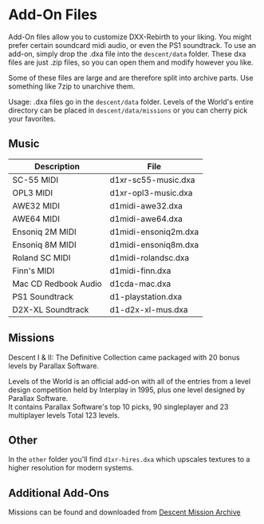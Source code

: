 # Add-On Files
Add-On files allow you to customize DXX-Rebirth to your liking. You might prefer certain soundcard midi audio, or even the PS1 soundtrack.
To use an add-on, simply drop the .dxa file into the `descent/data` folder. These dxa files are just .zip files, so you can open them and modify however you like.

Some of these files are large and are therefore split into archive parts. Use something like 7zip to unarchive them.

Usage: .dxa files go in the `descent/data` folder. Levels of the World's entire directory can be placed in `descent/data/missions` or you can cherry pick your favorites.

## Music
| Description | File |  
|--|--| 
|SC-55 MIDI|d1xr-sc55-music.dxa|  
|OPL3 MIDI|d1xr-opl3-music.dxa|  
|AWE32 MIDI|d1midi-awe32.dxa|  
|AWE64 MIDI|d1midi-awe64.dxa|  
|Ensoniq 2M MIDI|d1midi-ensoniq2m.dxa|  
|Ensoniq 8M MIDI|d1midi-ensoniq8m.dxa|  
|Roland SC MIDI|d1midi-rolandsc.dxa|  
|Finn's MIDI|d1midi-finn.dxa|  
|Mac CD Redbook Audio|d1cda-mac.dxa|  
|PS1 Soundtrack|d1-playstation.dxa|
|D2X-XL Soundtrack|d1-d2x-xl-mus.dxa|

## Missions
Descent I & II: The Definitive Collection came packaged with 20 bonus levels by Parallax Software.

Levels of the World is an official add-on with all of the entries from a level design competition held by Interplay in 1995, plus one level designed by Parallax Software.  
It contains Parallax Software's top 10 picks, 90 singleplayer and 23 multiplayer levels Total 123 levels.  

## Other
In the `other` folder you'll find `d1xr-hires.dxa` which upscales textures to a higher resolution for modern systems.  

## Additional Add-Ons
Missions can be found and downloaded from [Descent Mission Archive](https://sectorgame.com/dxma/)
